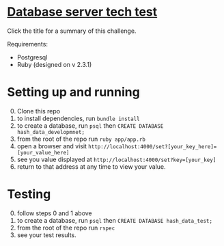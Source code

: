 # [Database server tech test](https://github.com/makersacademy/course/blob/master/individual_challenges/database_server.md)

Click the title for a summary of this challenge.

Requirements:
* Postgresql
* Ruby (designed on v 2.3.1)

Setting up and running
=

0. Clone this repo
1. to install dependencies, run ```bundle install```
2. to create a database, run ```psql``` then ```CREATE DATABASE hash_data_developmnet;```
3. from the root of the repo run ```ruby app/app.rb```
4. open a browser and visit ```http://localhost:4000/set?[your_key_here]=[your_value_here]```
5. see you value displayed at ```http://localhost:4000/set?key=[your_key]```
6. return to that address at any time to view your value.

Testing
=

0. follow steps 0 and 1 above
1. to create a database, run ```psql``` then ```CREATE DATABASE hash_data_test;```
2. from the root of the repo run ```rspec```
3. see your test results.